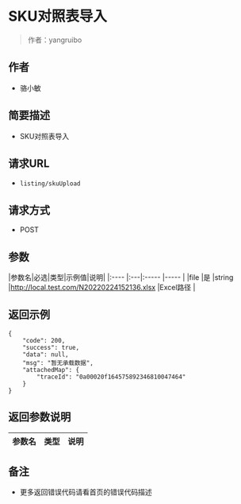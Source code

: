 # SKU对照表导入

> 作者：yangruibo

## 作者
- 骆小敏
	
	
## 简要描述

- SKU对照表导入

## 请求URL
- ` listing/skuUpload `

## 请求方式
- POST


## 参数

|参数名|必选|类型|示例值|说明|
|:----    |:---|:----- |-----   |
|file |是  |string |http://local.test.com/N20220224152136.xlsx |Excel路径 |


## 返回示例

``` 
{
    "code": 200,
    "success": true,
    "data": null,
    "msg": "暂无承载数据",
    "attachedMap": {
        "traceId": "0a00020f164575892346810047464"
    }
}
```

## 返回参数说明

|参数名|类型|说明|
|-----|-----|-----|

## 备注

- 更多返回错误代码请看首页的错误代码描述